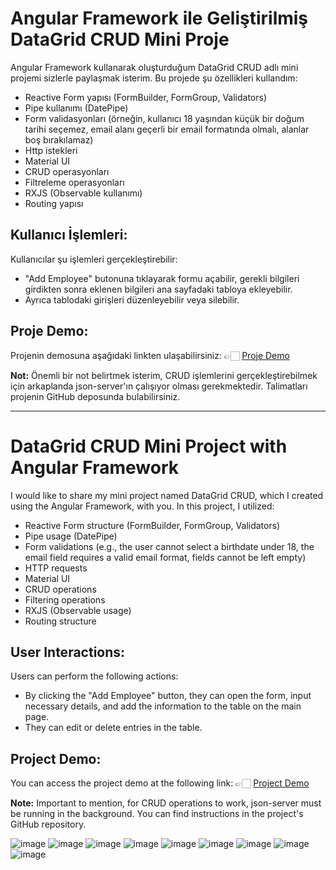 # Angular Framework ile Geliştirilmiş DataGrid CRUD Mini Proje

Angular Framework kullanarak oluşturduğum DataGrid CRUD adlı mini projemi sizlerle paylaşmak isterim. Bu projede şu özellikleri kullandım:

- Reactive Form yapısı (FormBuilder, FormGroup, Validators)
- Pipe kullanımı (DatePipe)
- Form validasyonları (örneğin, kullanıcı 18 yaşından küçük bir doğum tarihi seçemez, email alanı geçerli bir email formatında olmalı, alanlar boş bırakılamaz)
- Http istekleri
- Material UI
- CRUD operasyonları
- Filtreleme operasyonları
- RXJS (Observable kullanımı)
- Routing yapısı

## Kullanıcı İşlemleri:

Kullanıcılar şu işlemleri gerçekleştirebilir:
- "Add Employee" butonuna tıklayarak formu açabilir, gerekli bilgileri girdikten sonra eklenen bilgileri ana sayfadaki tabloya ekleyebilir.
- Ayrıca tablodaki girişleri düzenleyebilir veya silebilir.

## Proje Demo:

Projenin demosuna aşağıdaki linkten ulaşabilirsiniz:
👉🏻 [Proje Demo](https://lnkd.in/dkrd7w_N)

**Not:** Önemli bir not belirtmek isterim, CRUD işlemlerini gerçekleştirebilmek için arkaplanda json-server'ın çalışıyor olması gerekmektedir. Talimatları projenin GitHub deposunda bulabilirsiniz.

------------------------------------------------------------------------------------------------------------------------------------------------------------------------------------------------------------------------------------
# DataGrid CRUD Mini Project with Angular Framework

I would like to share my mini project named DataGrid CRUD, which I created using the Angular Framework, with you. In this project, I utilized:

- Reactive Form structure (FormBuilder, FormGroup, Validators)
- Pipe usage (DatePipe)
- Form validations (e.g., the user cannot select a birthdate under 18, the email field requires a valid email format, fields cannot be left empty)
- HTTP requests
- Material UI
- CRUD operations
- Filtering operations
- RXJS (Observable usage)
- Routing structure

## User Interactions:

Users can perform the following actions:
- By clicking the "Add Employee" button, they can open the form, input necessary details, and add the information to the table on the main page.
- They can edit or delete entries in the table.

## Project Demo:

You can access the project demo at the following link:
👉🏻 [Project Demo](https://lnkd.in/dkrd7w_N)

**Note:** Important to mention, for CRUD operations to work, json-server must be running in the background. You can find instructions in the project's GitHub repository.


![image](https://github.com/esincaglakiral/AngularDataGridApp/assets/68962573/3892be99-b7ff-4407-bbc6-0634e737b39b)
![image](https://github.com/esincaglakiral/AngularDataGridApp/assets/68962573/2f29feeb-aa3c-4602-842c-9961816b4bd2)
![image](https://github.com/esincaglakiral/AngularDataGridApp/assets/68962573/85faf746-dc4f-4001-af99-27fafb32923b)
![image](https://github.com/esincaglakiral/AngularDataGridApp/assets/68962573/239c2ea1-69c2-4aff-a8c0-d3ad5c55954d)
![image](https://github.com/esincaglakiral/AngularDataGridApp/assets/68962573/fa5a7996-a04d-41e1-bd82-630e0e89f86e)
![image](https://github.com/esincaglakiral/AngularDataGridApp/assets/68962573/1fe2e02c-1da6-43da-9151-6781a0c71900)
![image](https://github.com/esincaglakiral/AngularDataGridApp/assets/68962573/d5bd95b9-c221-4882-9878-20ccb847e6ed)
![image](https://github.com/esincaglakiral/AngularDataGridApp/assets/68962573/c2f10944-6c7a-402d-9607-392b6f65c3e9)
![image](https://github.com/esincaglakiral/AngularDataGridApp/assets/68962573/6f19f156-8b77-4557-9e90-48f14cec9e88)



